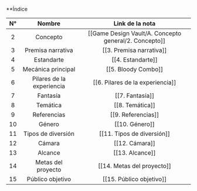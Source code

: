 
**Índice

| N°  |          Nombre           |                    Link de la nota                    |
| :-: | :-----------------------: | :---------------------------------------------------: |
|  2  |         Concepto          | [[Game Design Vault/A. Concepto general/2. Concepto]] |
|  3  |     Premisa narrativa     |               [[3. Premisa narrativa]]                |
|  4  |        Estandarte         |                   [[4. Estandarte]]                   |
|  5  |    Mecánica principal     |                  [[5. Bloody Combo]]                  |
|  6  | Pilares de la experiencia |           [[6. Pilares de la experiencia]]            |
|  7  |         Fantasía          |                    [[7. Fantasía]]                    |
|  8  |         Temática          |                    [[8. Temática]]                    |
|  9  |        Referencias        |                  [[9. Referencias]]                   |
| 10  |          Género           |                    [[10. Género]]                     |
| 11  |    Tipos de diversión     |              [[11. Tipos de diversión]]               |
| 12  |          Cámara           |                    [[12. Cámara]]                     |
| 13  |          Alcance          |                    [[13. Alcance]]                    |
| 14  |    Metas del proyecto     |              [[14. Metas del proyecto]]               |
| 15  |     Público objetivo      |               [[15. Público objetivo]]                |


